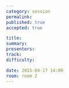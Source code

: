 ```yaml
---
category: session
permalink:
published: true
accepted: true

title: 
summary:
presenters: 
track:
difficulty:

date: 2015-04-17 14:00
room: room 2
---
```


<!-- This is an empty session so it doesn't need visible content -->
